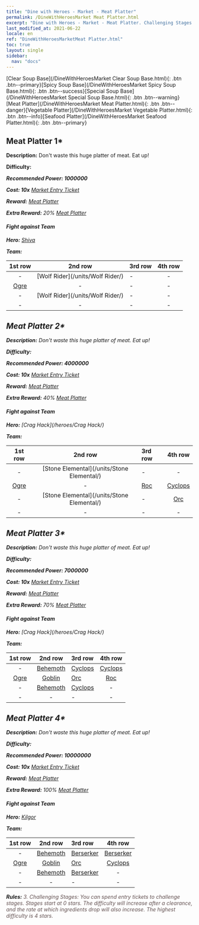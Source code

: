 ```yaml
---
title: "Dine with Heroes - Market - Meat Platter"
permalink: /DineWithHeroesMarket Meat Platter.html
excerpt: "Dine with Heroes - Market - Meat Platter. Challenging Stages: You can spend entry tickets to challenge stages. Stages start at 0 stars. The difficulty will increase after a clearance, and the rate at which ingredients drop will also increase."
last_modified_at: 2021-06-22
locale: en
ref: "DineWithHeroesMarketMeat Platter.html"
toc: true
layout: single
sidebar:
  nav: "docs"
---
```


[Clear Soup Base](/DineWithHeroesMarket Clear Soup Base.html){: .btn .btn--primary}[Spicy Soup Base](/DineWithHeroesMarket Spicy Soup Base.html){: .btn .btn--success}[Special Soup Base](/DineWithHeroesMarket Special Soup Base.html){: .btn .btn--warning}[Meat Platter](/DineWithHeroesMarket Meat Platter.html){: .btn .btn--danger}[Vegetable Platter](/DineWithHeroesMarket Vegetable Platter.html){: .btn .btn--info}[Seafood Platter](/DineWithHeroesMarket Seafood Platter.html){: .btn .btn--primary}

## Meat Platter 1*
 **Description:** Don't waste this huge platter of meat. Eat up!

 **Difficulty:** <i class="fas fa-star"/>

 **Recommended Power: 1000000**

 **Cost: 10x** [Market Entry Ticket](/Items/con_1157/)

 **Reward:** [Meat Platter](/Items/con_1161/)

 **Extra Reward:** 20% [Meat Platter](/Items/con_1161/)

#### Fight against Team
 **Hero:** [Shiva](/heroes/Shiva/)

 **Team:**



  | 1st row | 2nd row | 3rd row | 4th row |
  |:----:|:----:|:----|:----:|
  | - | [Wolf Rider](/units/Wolf Rider/) | - | - |
  | [Ogre](/units/Ogre/) | - | - | - |
  | - | [Wolf Rider](/units/Wolf Rider/) | - | - |
  | - | - | - | - |


## Meat Platter 2*
 **Description:** Don't waste this huge platter of meat. Eat up!

 **Difficulty:** <i class="fas fa-star"/><i class="fas fa-star"/>

 **Recommended Power: 4000000**

 **Cost: 10x** [Market Entry Ticket](/Items/con_1157/)

 **Reward:** [Meat Platter](/Items/con_1161/)

 **Extra Reward:** 40% [Meat Platter](/Items/con_1161/)

#### Fight against Team
 **Hero:** [Crag Hack](/heroes/Crag Hack/)

 **Team:**



  | 1st row | 2nd row | 3rd row | 4th row |
  |:----:|:----:|:----|:----:|
  | - | [Stone Elemental](/units/Stone Elemental/) | - | - |
  | [Ogre](/units/Ogre/) | - | [Roc](/units/Roc/) | [Cyclops](/units/Cyclops/) |
  | - | [Stone Elemental](/units/Stone Elemental/) | - | [Orc](/units/Orc/) |
  | - | - | - | - |


## Meat Platter 3*
 **Description:** Don't waste this huge platter of meat. Eat up!

 **Difficulty:** <i class="fas fa-star"/><i class="fas fa-star"/><i class="fas fa-star"/>

 **Recommended Power: 7000000**

 **Cost: 10x** [Market Entry Ticket](/Items/con_1157/)

 **Reward:** [Meat Platter](/Items/con_1161/)

 **Extra Reward:** 70% [Meat Platter](/Items/con_1161/)

#### Fight against Team
 **Hero:** [Crag Hack](/heroes/Crag Hack/)

 **Team:**



  | 1st row | 2nd row | 3rd row | 4th row |
  |:----:|:----:|:----|:----:|
  | - | [Behemoth](/units/Behemoth/) | [Cyclops](/units/Cyclops/) | [Cyclops](/units/Cyclops/) |
  | [Ogre](/units/Ogre/) | [Goblin](/units/Goblin/) | [Orc](/units/Orc/) | [Roc](/units/Roc/) |
  | - | [Behemoth](/units/Behemoth/) | [Cyclops](/units/Cyclops/) | - |
  | - | - | - | - |


## Meat Platter 4*
 **Description:** Don't waste this huge platter of meat. Eat up!

 **Difficulty:** <i class="fas fa-star"/><i class="fas fa-star"/><i class="fas fa-star"/><i class="fas fa-star"/>

 **Recommended Power: 10000000**

 **Cost: 10x** [Market Entry Ticket](/Items/con_1157/)

 **Reward:** [Meat Platter](/Items/con_1161/)

 **Extra Reward:** 100% [Meat Platter](/Items/con_1161/)

#### Fight against Team
 **Hero:** [Kilgor](/heroes/Kilgor/)

 **Team:**



  | 1st row | 2nd row | 3rd row | 4th row |
  |:----:|:----:|:----|:----:|
  | - | [Behemoth](/units/Behemoth/) | [Berserker](/units/Berserker/) | [Berserker](/units/Berserker/) |
  | [Ogre](/units/Ogre/) | [Goblin](/units/Goblin/) | [Orc](/units/Orc/) | [Cyclops](/units/Cyclops/) |
  | - | [Behemoth](/units/Behemoth/) | [Berserker](/units/Berserker/) | - |
  | - | - | - | - |




 **Rules:** <span style="color: #645252">3. Challenging Stages: You can spend entry tickets to challenge stages. Stages start at 0 stars. The difficulty will increase after a clearance, and the rate at which ingredients drop will also increase. The highest difficulty is 4 stars.</span><br/><span style="color: #ffffff;font-size:6px">　</span><br/>

